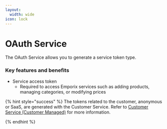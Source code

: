 ```yaml
---
layout:
  width: wide
icon: lock
---
```


# OAuth Service

The OAuth Service allows you to generate a service token type.

### Key features and benefits

* Service access token
  * Required to access Emporix services such as adding products, managing categories, or modifying prices

{% hint style="success" %}
The tokens related to the customer, anonymous or SaaS, are generated with the Customer Service. Refer to [Customer Service (Customer Managed)](../../companies-and-customers/customer-management/api-reference/README.md) for more information.

{% endhint %}
